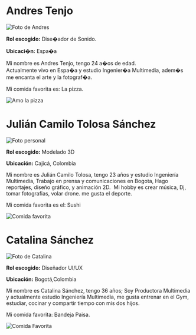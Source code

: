 # Andres Tenjo

![Foto de Andres](AndresTenjo/Andres.jpeg)

**Rol escogido:** Dise�ador de Sonido.

**Ubicaci�n:** Espa�a

Mi nombre es Andres Tenjo, tengo 24 a�os de edad.  
Actualmente vivo en Espa�a y estudio Ingenier�a Multimedia, adem�s me encanta el arte y la fotograf�a.

Mi comida favorita es: La pizza.

![Amo la pizza](AndresTenjo/Pizza.jpg) 

# Julián Camilo Tolosa Sánchez  

![Foto personal](JulianTolosa/FotoJulian.jpg)  

**Rol escogido:** Modelado 3D  

**Ubicación:** Cajicá, Colombia  

Mi nombre es Julián Camilo Tolosa, tengo 23 años y estudio Ingeniería Multimedia, Trabajo en prensa y comunicaciones en Bogota, Hago reportajes, diseño gráfico, y animación 2D. 
Mi hobby es crear música, Dj, tomar fotografias, volar drone.
me gusta el deporte.

Mi comida favorita es el: Sushi 

![Comida favorita](JulianTolosa/sushii.jpg)

# Catalina Sánchez

![Foto de Catalina](CatalinaSanchez/FotoKta.jpg)

**Rol escogido:** Diseñador UI/UX

**Ubicación:** Bogotá,Colombia

Mi nombre es Catalina Sánchez, tengo 36 años; Soy Productora Multimedia y actualmente estudio Ingeniería Multimedía, me gusta entrenar en el Gym, estudiar, cocinar y compartir tiempo con mis dos hijos.

Mi comida favorita: Bandeja Paisa.

![Comida Favorita](CatalinaSanchez/BandejaPaisa.jpeg)
